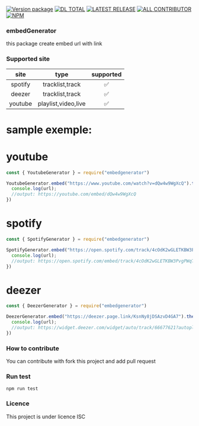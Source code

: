 [![Version package](https://badgen.net/npm/v/embedgenerator)](https://npmjs.com/package/embedgenerator)
[![DL TOTAL](https://badgen.net/npm/dt/embedgenerator)](https://npmjs.com/package/embedgenerator)
[![LATEST RELEASE](https://badgen.net/github/release/jokay03J/embedgenerator)](https://npmjs.com/package/embedgenerator)
[![ALL CONTRIBUTOR](https://badgen.net/github/contributors/jokay03J/embedgenerator)](https://npmjs.com/package/embedgenerator)\
[![NPM](https://nodei.co/npm/embedgenerator.png)](https://nodei.co/npm/embedgenerator/)
### embedGenerator
this package create embed url with link

### Supported site
|   site  |         type        | supported |
|:-------:|:-------------------:|:---------:|
| spotify |   tracklist,track   |     ✅     |
|  deezer |   tracklist,track   |     ✅     |
| youtube | playlist,video,live |     ✅     |

# sample exemple:
# youtube
```js
const { YoutubeGenerator } = require("embedgenerator")

YoutubeGenerator.embed("https://www.youtube.com/watch?v=dQw4w9WgXcQ").then((url) => {
  console.log(url);
  //output: https://youtube.com/embed/dQw4w9WgXcQ
})
```

# spotify
```js
const { SpotifyGenerator } = require("embedgenerator")

SpotifyGenerator.embed("https://open.spotify.com/track/4cOdK2wGLETKBW3PvgPWqT?si=8485dc026c1e4205").then((url) => {
  console.log(url);
  //output: https://open.spotify.com/embed/track/4cOdK2wGLETKBW3PvgPWqT?utm_source=oembed
})
```

# deezer
```js
const { DeezerGenerator } = require("embedgenerator")

DeezerGenerator.embed("https://deezer.page.link/KsnNy8jDSAzvD4GA7").then((url) => {
  console.log(url);
  //output: https://widget.deezer.com/widget/auto/track/66677621?autoplay=false&radius=true&tracklist=true
})
```

### How to contribute
You can contribute with fork this project and add pull request

### Run test
```
npm run test
```
### Licence
This project is under licence ISC